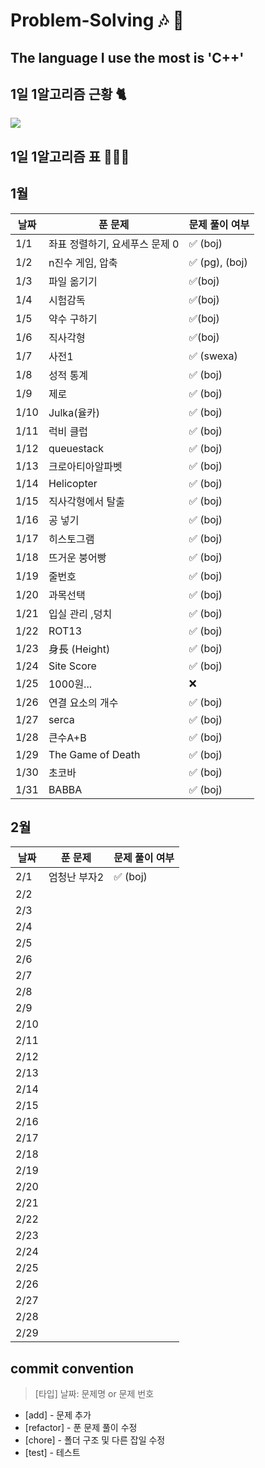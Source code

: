 # Problem-Solving 🎶 🎵

## The language I use the most is 'C++'

## 1일 1알고리즘 근황 🐈

![](https://api.mosu.blog/candosh/Problem-Solving?since=2024-01-01)

## 1일 1알고리즘 표 👩🏻‍💻

## 1월

| 날짜 | 푼 문제                        | 문제 풀이 여부 |
| ---- | ------------------------------ | -------------- |
| 1/1  | 좌표 정렬하기, 요세푸스 문제 0 | ✅ (boj)       |
| 1/2  | n진수 게임, 압축               | ✅ (pg), (boj) |
| 1/3  | 파일 옮기기                    | ✅(boj)        |
| 1/4  | 시험감독                       | ✅(boj)        |
| 1/5  | 약수 구하기                    | ✅(boj)        |
| 1/6  | 직사각형                       | ✅(boj)        |
| 1/7  | 사전1                          | ✅ (swexa)     |
| 1/8  | 성적 통계                      | ✅ (boj)       |
| 1/9  | 제로                           | ✅ (boj)       |
| 1/10 | Julka(율카)                    | ✅ (boj)       |
| 1/11 | 럭비 클럽                      | ✅ (boj)       |
| 1/12 | queuestack                     | ✅ (boj)       |
| 1/13 | 크로아티아알파벳               | ✅ (boj)       |
| 1/14 | Helicopter                     | ✅ (boj)       |
| 1/15 | 직사각형에서 탈출              | ✅ (boj)       |
| 1/16 | 공 넣기                        | ✅ (boj)       |
| 1/17 | 히스토그램                     | ✅ (boj)       |
| 1/18 | 뜨거운 붕어빵                  | ✅ (boj)       |
| 1/19 | 줄번호                         | ✅ (boj)       |
| 1/20 | 과목선택                       | ✅ (boj)       |
| 1/21 | 입실 관리 ,덩치                | ✅ (boj)       |
| 1/22 | ROT13                          | ✅ (boj)       |
| 1/23 | 身長 (Height)                  | ✅ (boj)       |
| 1/24 | Site Score                     | ✅ (boj)       |
| 1/25 | 1000원...                      | ❌             |
| 1/26 | 연결 요소의 개수               | ✅ (boj)       |
| 1/27 | serca                          | ✅ (boj)       |
| 1/28 | 큰수A+B                        | ✅ (boj)       |
| 1/29 | The Game of Death              | ✅ (boj)       |
| 1/30 | 초코바                         | ✅ (boj)       |
| 1/31 | BABBA                          | ✅ (boj)       |

## 2월

| 날짜 | 푼 문제      | 문제 풀이 여부 |
| ---- | ------------ | -------------- |
| 2/1  | 엄청난 부자2 | ✅ (boj)       |
| 2/2  |              |                |
| 2/3  |              |                |
| 2/4  |              |                |
| 2/5  |              |                |
| 2/6  |              |                |
| 2/7  |              |                |
| 2/8  |              |                |
| 2/9  |              |                |
| 2/10 |              |                |
| 2/11 |              |                |
| 2/12 |              |                |
| 2/13 |              |                |
| 2/14 |              |                |
| 2/15 |              |                |
| 2/16 |              |                |
| 2/17 |              |                |
| 2/18 |              |                |
| 2/19 |              |                |
| 2/20 |              |                |
| 2/21 |              |                |
| 2/22 |              |                |
| 2/23 |              |                |
| 2/24 |              |                |
| 2/25 |              |                |
| 2/26 |              |                |
| 2/27 |              |                |
| 2/28 |              |                |
| 2/29 |              |                |

## commit convention

> [타입] 날짜: 문제명 or 문제 번호

- [add] - 문제 추가
- [refactor] - 푼 문제 풀이 수정
- [chore] - 폴더 구조 및 다른 잡일 수정
- [test] - 테스트

